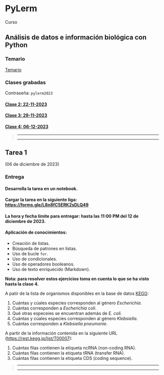 # PyLerm
Curso

## Análisis de datos e información biológica con Python

### Temario

[Temario](https://github.com/eduardo1011/PyLerm/blob/main/UNIDAD%20DE%20ENSE%C3%91ANZA%20UEA%20Optativa.pdf)  

### Clases grabadas

Contraseña: `pylerm2023`

#### [Clase 2: 22-11-2023](https://1drv.ms/v/s!ArGs92xOZGDEkkf1DeY1avHQecz2?e=7okcKK)


#### [Clase 3: 29-11-2023](https://1drv.ms/v/s!ArGs92xOZGDEkkg2yE70cSIR4UTk?e=yIqxPI)


#### [Clase 4: 06-12-2023](https://1drv.ms/v/s!ArGs92xOZGDEkkmc0qeqEKrHupZ_?e=wGzzJG)


>---------------------
>---------------------

## Tarea 1  

(06 de diciembre de 2023)

### **Entrega**
#### **Desarrolla la tarea en un notebook.**
#### **Cargar la tarea en la siguiente liga: https://forms.gle/L8n8fC5ERK2sDLQ49**
#### **La hora y fecha límite para entregar: hasta las 11:00 PM del 12 de diciembre de 2023.**

#### Aplicación de conocimientos:  
* Creación de listas.
* Búsqueda de patrones en listas.
* Uso de bucle `for`.
* Uso de condicionales.
* Uso de operadores booleanos.
* Uso de texto enriquecido (Markdown).

**Nota: para resolver estos ejercicios toma en cuenta lo que se ha visto hasta la clase 4.**

A patir de la lista de organismos disponibles en la base de datos [KEGG](https://www.kegg.jp/kegg/catalog/org_list.html):

1. Cuántas y cúales especies corresponden al género *Escherichia*.
2. Cuántas corresponden a *Escherichia coli*.
3. Qué otras especeies se encuentran además de *E. coli*.
4. Cuántas y cúales especies corresponden al género *Klebsiella*.
5. Cuántas corresponden a *Klebsiella pneumonie*.

A partir de la información contenida en la siguiente URL (https://rest.kegg.jp/list/T00007):

1. Cuántas filas contienen la etiqueta ncRNA (non-coding RNA).
2. Cuántas filas contienen la etiqueta tRNA (transfer RNA).
3. Cuántas filas contienen la etiqueta CDS (coding sequence).

>---------------------
>---------------------
